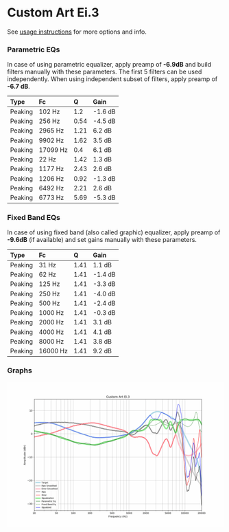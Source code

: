 # Custom Art Ei.3
See [usage instructions](https://github.com/jaakkopasanen/AutoEq#usage) for more options and info.

### Parametric EQs
In case of using parametric equalizer, apply preamp of **-6.9dB** and build filters manually
with these parameters. The first 5 filters can be used independently.
When using independent subset of filters, apply preamp of **-6.7 dB**.

| Type    | Fc       |    Q | Gain    |
|:--------|:---------|:-----|:--------|
| Peaking | 102 Hz   | 1.2  | -1.6 dB |
| Peaking | 256 Hz   | 0.54 | -4.5 dB |
| Peaking | 2965 Hz  | 1.21 | 6.2 dB  |
| Peaking | 9902 Hz  | 1.62 | 3.5 dB  |
| Peaking | 17099 Hz | 0.4  | 6.1 dB  |
| Peaking | 22 Hz    | 1.42 | 1.3 dB  |
| Peaking | 1177 Hz  | 2.43 | 2.6 dB  |
| Peaking | 1206 Hz  | 0.92 | -1.3 dB |
| Peaking | 6492 Hz  | 2.21 | 2.6 dB  |
| Peaking | 6773 Hz  | 5.69 | -5.3 dB |

### Fixed Band EQs
In case of using fixed band (also called graphic) equalizer, apply preamp of **-9.6dB**
(if available) and set gains manually with these parameters.

| Type    | Fc       |    Q | Gain    |
|:--------|:---------|:-----|:--------|
| Peaking | 31 Hz    | 1.41 | 1.1 dB  |
| Peaking | 62 Hz    | 1.41 | -1.4 dB |
| Peaking | 125 Hz   | 1.41 | -3.3 dB |
| Peaking | 250 Hz   | 1.41 | -4.0 dB |
| Peaking | 500 Hz   | 1.41 | -2.4 dB |
| Peaking | 1000 Hz  | 1.41 | -0.3 dB |
| Peaking | 2000 Hz  | 1.41 | 3.1 dB  |
| Peaking | 4000 Hz  | 1.41 | 4.1 dB  |
| Peaking | 8000 Hz  | 1.41 | 3.8 dB  |
| Peaking | 16000 Hz | 1.41 | 9.2 dB  |

### Graphs
![](./Custom%20Art%20Ei.3.png)